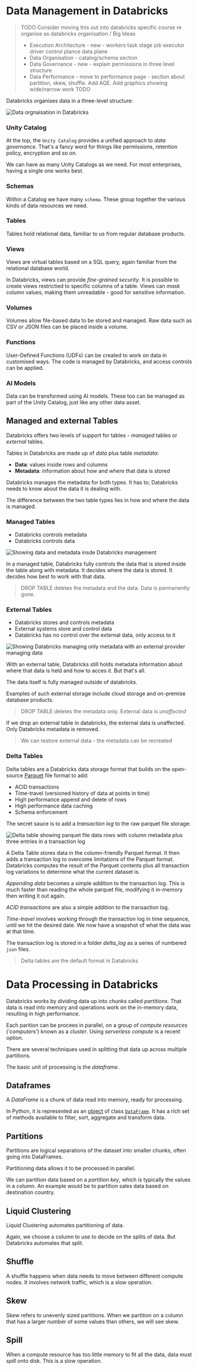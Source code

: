 # Data Management in Databricks

> TODO
> Consider moving this out into databricks specific course
> re organise as databricks organisation / Big Ideas
> - Execution Architecture - new - workers task stage job executor driver control plance data plane
> - Data Organisation - catalog/schema section
> - Data Governance - new - explain permissions in three level structure
> - Data Performance - move to performance page - section about partition, skew, shuffle. Add AQE. Add graphics showing wide/narrow work
> TODO


Databricks organises data in a three-level structure:

![Data orgnaisation in Databricks](/images/databricks-data-organisation.png)

### Unity Catalog
At the top, the `Unity Catalog` provides a unified approach to _data governance_. That's a fancy word for things like permissions, retention policy, encryption and so on.

We can have as many Unity Catalogs as we need. For most enterprises, having a single one works best.

### Schemas
Within a Catalog we have many `schema`. These group together the various kinds of data resources we need.

### Tables
Tables hold relational data, familiar to us from regular database products. 

### Views
Views are virtual tables based on a SQL query, again familiar from the relational database world.

In Databricks, views can provide _fine-grained security_. It is possible to create views restrictied to specific columns of a table. Views can _mask_ column values, making them unreadable - good for sensitive information.

### Volumes
Volumes allow file-based data to be stored and managed. Raw data such as CSV or JSON files can be placed inside a volume.

### Functions
User-Defined Functions (UDFs) can be created to work on data in customised ways. The code is managed by Databricks, and access controls can be applied.

### AI Models
Data can be transformed using AI models. These too can be managed as part of the Unity Catalog, just like any other data asset. 

## Managed and external Tables
Databricks offers two levels of support for tables - _managed_ tables or _external_ tables.

Tables in Databricks are made up of _data_ plus table _metadata_:

- __Data__: values inside rows and columns
- __Metadata__: information about how and where that data is stored

Databricks manages the metadata for both types. It has to; Databricks needs to know about the data it is dealing with.

The difference between the two table types lies in how and where the data is managed.

### Managed Tables

- Databricks controls metadata
- Databricks controls data

![Showing data and metadata insde Databricks management](/images/managed-table.png)  

In a managed table, Databricks fully controls the data that is stored inside the table along with metadata. It decides where the data is stored. It decides how best to work with that data.

> DROP TABLE deletes the metadata and the data. Data is permanently gone.

### External Tables

- Databricks stores and controls metadata
- External systems store and control data
- Databricks has no control over the external data, only access to it

![Showing Databricks managing only metadata with an external provider managing data](/images/unmanaged-external-table.png)

With an external table, Databricks still holds metadata information about where that data is held and how to acces it. But that's all.

The data itself is fully managed outside of databricks. 

Examples of such external storage include cloud storage and on-premise database products.

> DROP TABLE deletes the metadata only. External data is _unaffected_

If we drop an external table in databricks, the external data is unaffected. Only Databricks metadata is removed.

> We can restore external data - the metadata can be recreated

### Delta Tables
Delta tables are a Databricks data storage format that builds on the open-source [Parquet](https://github.com/apache/parquet-format) file format to add:

- ACID transactions
- Time-travel (versioned history of data at points in time)
- High performance append and delete of rows
- High performance data caching
- Schema enforcement

The secret sauce is to add a _transaction log_ to the raw parquet file storage:

![Delta table showing parquet file data rows with column metadata plus three entries in a transaction log](/images/delta-table-internals.png)

A Delta Table stores data in the column-friendly Parquet format. It then adds a transaction log to overcome limitations of the Parquet format. Databricks  computes the result of the Parquet contents plus all transaction log variations to determine what the current dataset is.

_Appending data_ becomes a simple addition to the transaction log. This is much faster than reading the whole parquet file, modifying it in-memory then writing it out again.

_ACID transactions_ are also a simple addition to the transaction log. 

_Time-travel_ involves working through the transaction log in time sequence, until we hit the desired date. We now have a snapshot of what the data was at that time.

The transaction log is stored in a folder _delta_log_ as a series of numbered `json` files.

> Delta tables are the default format in Databricks

# Data Processing in Databricks
Databricks works by dividing data up into chunks called _partitions_. That data is read into memory and operations work on the in-memory data, resulting in high performance. 

Each parition can be procees in parallel, on a group of _compute resources_ (_'computers'_) known as a _cluster_. Using _serverless compute_ is a recent option.

There are several techniques used in splitting that data up across multiple partitions.

The basic unit of processing is the _dataframe_.

## Dataframes 
A _DataFrame_ is a chunk of data read into memory, ready for processing.

In Python, it is represented as an [object](https://github.com/bjss-data-academy/python-essentials/blob/main/06-objects.md) of class [`DataFrame`](https://spark.apache.org/docs/latest/api/python/reference/pyspark.sql/api/pyspark.sql.DataFrame.html). It has a rich set of methods available to filter, sort, aggregate and transform data.

## Partitions
Partitions are logical separations of the dataset into smaller chunks, often going into DataFrames.

Partitioning data allows it to be processed in parallel.

We can partition data based on a _partition key_, which is typically the values in a column. An example would be to partition sales data based on destination country.

## Liquid Clustering
Liquid Clustering automates partitioning of data. 

Again, we choose a column to use to decide on the splits of data. But Databricks automates that split.

## Shuffle
A shuffle happens when data needs to move between different compute nodes. It involves network traffic, which is a slow operation.

## Skew
Skew refers to unevenly sized partitions. When we partition on a column that has a larger number of some values than others, we will see skew. 

## Spill
When a compute resource has too little memory to fit all the data, data must _spill_ onto disk. This is a slow operation.

